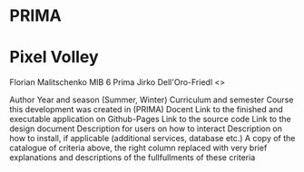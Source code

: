 # PRIMA

# Pixel Volley
Florian Malitschenko
MIB 6
Prima
Jirko Dell'Oro-Friedl
<>

Author
Year and season (Summer, Winter)
Curriculum and semester
Course this development was created in (PRIMA)
Docent
Link to the finished and executable application on Github-Pages
Link to the source code
Link to the design document
Description for users on how to interact
Description on how to install, if applicable (additional services, database etc.)
A copy of the catalogue of criteria above, the right column replaced with very brief explanations and descriptions of the fullfullments of these criteria
